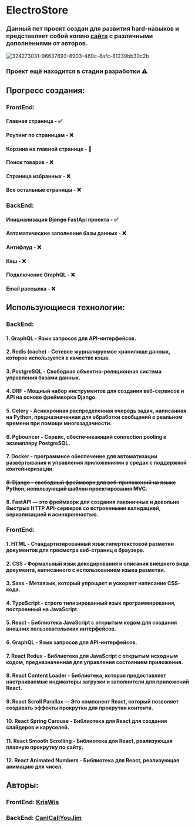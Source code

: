 # ElectroStore
### Данный пет проект создан для развития hard-навыков и представляет собой копию [сайта](https://demo.templatesjungle.com/electrostore/) c различными дополнениями от авторов.
![324273031-96637693-8903-469c-8afc-81239bb30c2b](https://github.com/KrisWis/Electrostore/assets/94256853/d071456a-cbaf-469d-9012-e60dcb274d04)


### Проект ещё находится в стадии разработки ⚠️
## Прогресс создания:
### FrontEnd:
#### Главная страница - ✅
#### Роутинг по страницам - ❌
#### Корзина на главной странице - 🚧
#### Поиск товаров - ❌
#### Страница избранных - ❌
#### Все остальные страницы - ❌
### BackEnd:
#### Инициализация ~~Django~~ FastApi проекта - ✅
#### Автоматические заполнение базы данных - ❌
#### Антифлуд - ❌
#### Кеш - ❌
#### Подключение GraphQL - ❌
#### Email рассылка - ❌


## Использующиеся технологии:
### BackEnd:
#### 1. GraphQL - Язык запросов для API-интерфейсов.
#### 2. Redis (cache) - Сетевое журналируемое хранилище данных, которое используется в качестве кэша.
#### 3. PostgreSQL - Свободная объектно-реляционная система управления базами данных.
#### 4. DRF - Мощный набор инструментов для создания веб-сервисов и API на основе фреймворка Django.
#### 5. Сelery - Асинхронная распределенная очередь задач, написанная на Python, предназначенная для обработки сообщений в реальном времени при помощи многозадачности.
#### 6. Pgbouncer - Сервис, обеспечивающий connection pooling к экземпляру PostgreSQL.
#### 7. Docker - программное обеспечение для автоматизации развёртывания и управления приложениями в средах с поддержкой контейнеризации.
#### ~~8. Django - свободный фреймворк для веб-приложений на языке Python, использующий шаблон проектирования MVC.~~
#### 8. FastAPI — это фреймворк для создания лаконичных и довольно быстрых HTTP API-серверов со встроенными валидацией, сериализацией и асинхронностью.
### FrontEnd:
#### 1. HTML - Стандартизированный язык гипертекстовой разметки документов для просмотра веб-страниц в браузере.
#### 2. CSS - Формальный язык декодирования и описания внешнего вида документа, написанного с использованием языка разметки.
#### 3. Sass - Метаязык, который упрощает и ускоряет написание CSS-кода.
#### 4. TypeScript - строго типизированный язык программирования, построенный на JavaScript.
#### 5. React - Библиотека JavaScript с открытым кодом для создания внешних пользовательских интерфейсов.
#### 6. GraphQL - Язык запросов для API-интерфейсов.
#### 7. React Redux - Библиотека для JavaScript с открытым исходным кодом, предназначенная для управления состоянием приложения.
#### 8. React Content Loader - Библиотека, которая предоставляет настраиваемые индикаторы загрузки и заполнители для приложений React.
#### 9. React Scroll Parallax — Это компонент React, который позволяет создавать эффекты прокрутки для прокрутки контента.
#### 10. React Spring Carouse - Библиотека для React для создания слайдеров и каруселей.
#### 11. React Smooth Scrolling - Библиотека для React, реализующая плавную прокрутку по сайту.
#### 12. React Animated Numbers - Библиотека для React, реализующая анимацию для чисел.


## Авторы:
### FrontEnd: [KrisWis](https://github.com/KrisWis) 
### BackEnd: [CanICallYouJim](https://github.com/CanICallYouJim)
